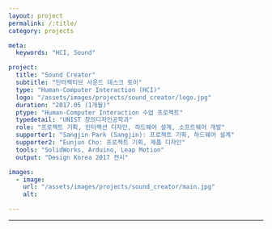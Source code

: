```yaml
---
layout: project
permalink: /:title/
category: projects

meta:
  keywords: "HCI, Sound"

project:
  title: "Sound Creator"
  subtitle: "인터랙티브 사운드 데스크 토이"
  type: "Human-Computer Interaction (HCI)"
  logo: "/assets/images/projects/sound_creator/logo.jpg"
  duration: "2017.05 (1개월)"
  ptype: "Human-Computer Interaction 수업 프로젝트"
  typedetail: "UNIST 창의디자인공학과"
  role: "프로젝트 기획, 인터랙션 디자인, 하드웨어 설계, 소프트웨어 개발"
  supporter1: "Sangjin Park (Sangjin): 프로젝트 기획, 하드웨어 설계"
  supporter2: "Eunjun Cho: 프로젝트 기획, 제품 디자인"
  tools: "SolidWorks, Arduino, Leap Motion"
  output: "Design Korea 2017 전시"

images:
  - image:
    url: "/assets/images/projects/sound_creator/main.jpg"
    alt:

---
```

---
<br>

